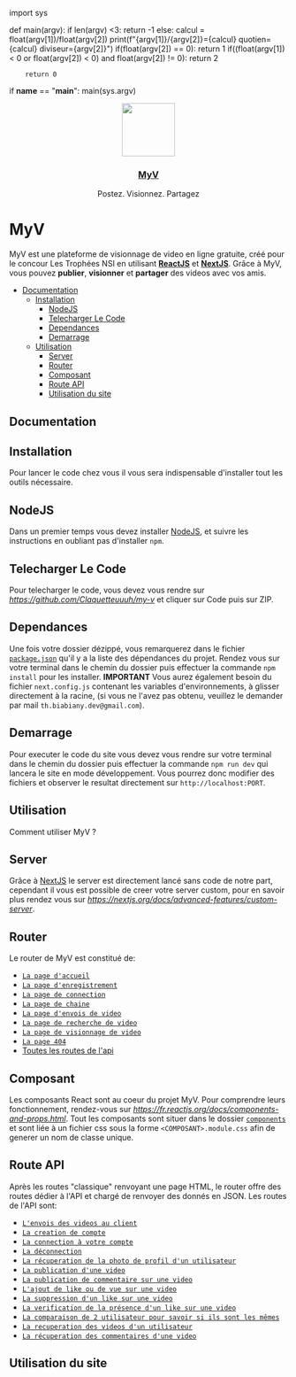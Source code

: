import sys

def main(argv):
    if len(argv) <3:
        return -1
    else:
        calcul = float(argv[1])/float(argv[2])
        print(f"{argv[1]}/{argv[2]}={calcul} quotien={calcul} diviseur={argv[2]}")
        if(float(argv[2]) == 0):
            return 1
        if((float(argv[1]) < 0 or float(argv[2]) < 0) and float(argv[2]) != 0):
            return 2

        return 0
        
if __name__ == "__main__":
    main(sys.argv)



<p align="center">
  <a href="https://my-v.xyz">
    <img src="https://my-v.xyz/img/logos/logo-gradient.png" height="96">
    <h3 align="center">MyV</h3>
  </a>
</p>

<p align="center">
   Postez. Visionnez. Partagez
</p>

# MyV
MyV est une plateforme de visionnage de video en ligne gratuite, créé pour le concour Les Trophées NSI en utilisant **<a href="https://fr.reactjs.org/">ReactJS</a>** et **<a href="https://nextjs.org/">NextJS</a>**. Grâce à MyV, vous pouvez **publier**, **visionner** et **partager** des videos avec vos amis.

- [Documentation](#documentation)
  - [Installation](#installation)
    - [NodeJS](#nodejs)
    - [Telecharger Le Code](#telecharger-le-code)
    - [Dependances](#dependances)
    - [Demarrage](#demarrage)
  - [Utilisation](#utilisation)
    - [Server](#server)
    - [Router](#router)
    - [Composant](#composant)
    - [Route API](#route-api)
    - [Utilisation du site](#utilisation-du-site)

## Documentation

## Installation
Pour lancer le code chez vous il vous sera indispensable d'installer tout les outils nécessaire.

## NodeJS
Dans un premier temps vous devez installer <a href="https://nodejs.org/en/download/">NodeJS</a>, et suivre les instructions en oubliant pas d'installer `npm`.

## Telecharger Le Code
Pour telecharger le code, vous devez vous rendre sur *https://github.com/Claquetteuuuh/my-v* et cliquer sur Code puis sur ZIP.

## Dependances
Une fois votre dossier dézippé, vous remarquerez dans le fichier <a href="https://github.com/Claquetteuuuh/my-v/blob/main/package.json">`package.json`</a> qu'il y a la liste des dépendances du projet. Rendez vous sur votre terminal dans le chemin du dossier puis effectuer la commande `npm install` pour les installer. **IMPORTANT** Vous aurez également besoin du fichier `next.config.js` contenant les variables d'environnements, à glisser directement à la racine, (si vous ne l'avez pas obtenu, veuillez le demander par mail `th.biabiany.dev@gmail.com`).

## Demarrage
Pour executer le code du site vous devez vous rendre sur votre terminal dans le chemin du dossier puis effectuer la commande `npm run dev` qui lancera le site en mode développement. Vous pourrez donc modifier des fichiers et observer le resultat directement sur `http://localhost:PORT`.

## Utilisation
Comment utiliser MyV ?

## Server
Grâce à <a href="https://nextjs.org/">NextJS</a> le server est directement lancé sans code de notre part, cependant il vous est possible de creer votre server custom, pour en savoir plus rendez vous sur *https://nextjs.org/docs/advanced-features/custom-server*.

## Router
Le router de MyV est constitué de:
  - <a href="https://github.com/Claquetteuuuh/my-v/blob/main/pages/index.js">`La page d'accueil`</a>
  - <a href="https://github.com/Claquetteuuuh/my-v/blob/main/pages/signup.js">`La page d'enregistrement`</a>
  - <a href="https://github.com/Claquetteuuuh/my-v/blob/main/pages/login.js">`La page de connection`</a>
  - <a href="https://github.com/Claquetteuuuh/my-v/blob/main/pages/channel.js">`La page de chaine`</a>
  - <a href="https://github.com/Claquetteuuuh/my-v/blob/main/pages/post-video.js">`La page d'envois de video`</a>
  - <a href="https://github.com/Claquetteuuuh/my-v/blob/main/pages/research.js">`La page de recherche de video`</a>
  - <a href="https://github.com/Claquetteuuuh/my-v/blob/main/pages/view.js">`La page de visionnage de video`</a>
  - <a href="https://github.com/Claquetteuuuh/my-v/blob/main/pages/404.js">`La page 404`</a>
  - <a href="https://github.com/Claquetteuuuh/my-v/tree/main/pages/api">Toutes les routes de l'<a href="#route-api">api</a></a>

## Composant
Les composants React sont au coeur du projet MyV. Pour comprendre leurs fonctionnement, rendez-vous sur *https://fr.reactjs.org/docs/components-and-props.html*.
Tout les composants sont situer dans le dossier <a href="https://github.com/Claquetteuuuh/my-v/tree/main/components">`components`</a> et sont liée à un fichier css sous la forme `<COMPOSANT>.module.css` afin de generer un nom de classe unique.

## Route API
Après les routes "classique" renvoyant une page HTML, le router offre des routes dédier à l'API et chargé de renvoyer des donnés en JSON.
Les routes de l'API sont:
  - <a href="https://github.com/Claquetteuuuh/my-v/blob/main/pages/api/mongo-stream.js">`L'envois des videos au client`</a>
  - <a href="https://github.com/Claquetteuuuh/my-v/blob/main/pages/api/signup.js">`La creation de compte`</a>
  - <a href="https://github.com/Claquetteuuuh/my-v/blob/main/pages/api/login.js">`La connection à votre compte`</a>
  - <a href="https://github.com/Claquetteuuuh/my-v/blob/main/pages/api/logout.js">`La déconnection`</a>
  - <a href="https://github.com/Claquetteuuuh/my-v/blob/main/pages/api/get-picture.js">`La récuperation de la photo de profil d'un utilisateur`</a>
  - <a href="https://github.com/Claquetteuuuh/my-v/blob/main/pages/api/push-video.js">`La publication d'une video`</a>
  - <a href="https://github.com/Claquetteuuuh/my-v/blob/main/pages/api/add-comment.js">`La publication de commentaire sur une video`</a>
  - <a href="https://github.com/Claquetteuuuh/my-v/blob/main/pages/api/add-view-or-like.js">`L'ajout de like ou de vue sur une video`</a>
  - <a href="https://github.com/Claquetteuuuh/my-v/blob/main/pages/api/dislike.js">`La suppression d'un like sur une video`</a>
  - <a href="https://github.com/Claquetteuuuh/my-v/blob/main/pages/api/has-like.js">`La verification de la présence d'un like sur une video`</a>
  - <a href="https://github.com/Claquetteuuuh/my-v/blob/main/pages/api/isuser.js">`La comparaison de 2 utilisateur pour savoir si ils sont les mêmes`</a>
  - <a href="https://github.com/Claquetteuuuh/my-v/blob/main/pages/api/get-video-of.js">`La recuperation des videos d'un utilisateur`</a>
  - <a href="https://github.com/Claquetteuuuh/my-v/blob/main/pages/api/get-comment-of/%5Bpid%5D.js">`La récuperation des commentaires d'une video`</a>

## Utilisation du site
